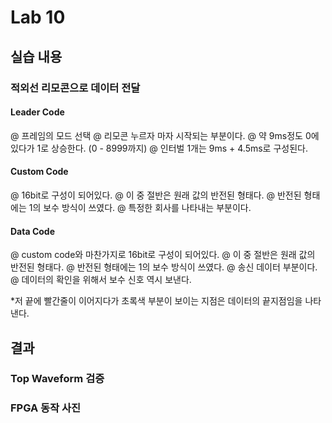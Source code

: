 # Lab 10

## 실습 내용

### **적외선 리모콘으로 데이터 전달**

#### **Leader Code** 
@ 프레임의 모드 선택
@ 리모콘 누르자 마자 시작되는 부분이다.
@ 약 9ms정도 0에 있다가 1로 상승한다. (0 - 8999까지)
@ 인터벌 1개는 9ms + 4.5ms로 구성된다.

#### **Custom Code**
@ 16bit로 구성이 되어있다.
@ 이 중 절반은 원래 값의 반전된 형태다.
@ 반전된 형태에는 1의 보수 방식이 쓰였다.
@ 특정한 회사를 나타내는 부분이다.

#### **Data Code**
@ custom code와 마찬가지로 16bit로 구성이 되어있다.
@ 이 중 절반은 원래 값의 반전된 형태다.
@ 반전된 형태에는 1의 보수 방식이 쓰였다.
@ 송신 데이터 부분이다.
@ 데이터의 확인을 위해서 보수 신호 역시 보낸다.

*저 끝에 빨간줄이 이어지다가 초록색 부분이 보이는 지점은 데이터의 끝지점임을 나타낸다.

## 결과
### **Top Waveform 검증**
 
 

     
### **FPGA 동작 사진**
 


<!--stackedit_data:
eyJoaXN0b3J5IjpbNDI5MjQ5ODYsMTgzNTM1MDg0MCwtMTg0Nj
E3OTg2NSwtMjA4ODc0NjYxMiwtMzAzMDUyMzgxXX0=
-->